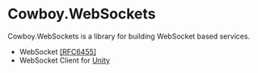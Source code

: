 # Cowboy.WebSockets
Cowboy.WebSockets is a library for building WebSocket based services.

- WebSocket [[RFC6455]](https://tools.ietf.org/html/rfc6455)
- WebSocket Client for [Unity](http://unity3d.com/)
